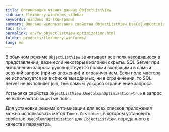 ```yaml
---
title: Оптимизация чтения данных ObjectListView
sidebar: flexberry-winforms_sidebar
keywords: Windows UI (Контролы)
summary: Описано использование свойства ObjectListView.UseColumnOptimization для удаления из запроса к БД, генерируемого ObjectListView, скрытых колонок списка
toc: true
permalink: en/fw_objectlistview-optimization.html
folder: products/flexberry-winforms/
lang: en
---
```


В обычном режиме `ObjectListView` зачитывает все поля находящиеся в представлении, даже если некоторые колонки скрыты. SQL Server при выполнении запроса руководствуется полями входящими в самый верхний запрос (при их вложении) и ограничением. Если поле мастера не используется ни в списке выводимых, ни в ограничении, то SQL Server не выполняет join, тем самым ускоряя ограничение запроса.

Установка свойства `ObjectListView.UseColumnOptimization=true` в запрос не включаются скрытые поля.

Для установки режима оптимизации для всех списков приложения можно использовать метод `Tuner.Customize`, в котором установить свойство `UseColumnOptimization` для `ObjectListView`, переданного в качестве параметра.

